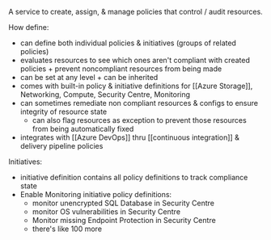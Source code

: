 A service to create, assign, & manage policies that control / audit resources.

How define:
- can define both individual policies & initiatives (groups of related policies)
- evaluates resources to see which ones aren't compliant with created policies + prevent noncompliant resources from being made
- can be set at any level + can be inherited 
- comes with built-in policy & initiative definitions for [[Azure Storage]], Networking, Compute, Security Centre, Monitoring
- can sometimes remediate non compliant resources & configs to ensure integrity of resource state
	- can also flag resources as exception to prevent those resources from being automatically fixed
- integrates with [[Azure DevOps]] thru [[continuous integration]] & delivery pipeline policies

Initiatives:
- initiative definition contains all policy definitions to track compliance state
- Enable Monitoring initiative policy definitions:
	- monitor unencrypted SQL Database in Security Centre
	- monitor OS vulnerabilities in Security Centre
	- Monitor missing Endpoint Protection in Security Centre
	- there's like 100 more

